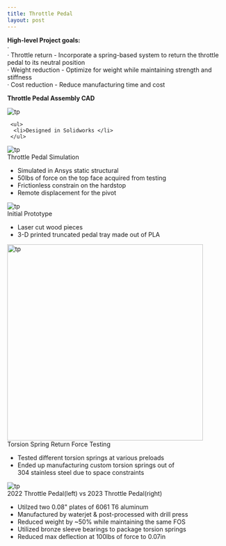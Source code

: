 ```yaml
---
title: Throttle Pedal
layout: post
---
```

**High-level Project goals:** <br/> 
· <br/> 
· Throttle return - Incorporate a spring-based system to return the throttle pedal to its neutral position <br/> 
· Weight reduction - Optimize for weight while maintaining strength and stiffness <br/> 
· Cost reduction - Reduce manufacturing time and cost <br/> 

**Throttle Pedal Assembly CAD** <br/> 
<div class="row center">
  <div class="column">
    <img src="https://www.donaldle.com/assets/images/ThrottlePedal1.jpeg" alt="tp" />
  </div>

  <div class="column">
  
     <ul>
      <li>Designed in Solidworks </li>
     </ul>
  </div>
</div>

<div class="row center">
  <div class="column">
    <img src="https://www.donaldle.com/assets/images/Throttlepedalsim.png" alt="tp" />
  </div>
  
  <div class="column">
    Throttle Pedal Simulation
     <ul>
      <li>Simulated in Ansys static structural </li>
      <li>50lbs of force on the top face acquired from testing</li>
      <li>Frictionless constrain on the hardstop</li>
      <li>Remote displacement for the pivot </li>
     </ul>
  </div>
</div>

<div class="row center">
  <div class="column">
    <img src="https://www.donaldle.com/assets/images/Throttlepedal3.png" alt="tp" />
  </div>
  
  <div class="column">
    Initial Prototype
     <ul>
      <li>Laser cut wood pieces</li>
      <li>3-D printed truncated pedal tray made out of PLA</li>
     </ul>
   </div>
</div>

<div class="row center">
  <div class="column">
    <img src="https://www.donaldle.com/assets/images/Torsionspringtesting.JPG" height="450" alt="tp" />
  </div>
  
  <div class="column">
    Torsion Spring Return Force Testing
    <ul>
      <li>Tested different torsion springs at various preloads</li>
      <li>Ended up manufacturing custom torsion springs out of <br> 304 stainless steel due to space constraints</li>
    </ul>
   </div>
</div>

<div class="row center">
  <div class="column">
    <img src="https://www.donaldle.com/assets/images/Throttlepedal2.jpeg" alt="tp" />
  </div>
  
  <div class="column">
    2022 Throttle Pedal(left) vs 2023 Throttle Pedal(right)
    <ul>
      <li>Utilzed two 0.08" plates of 6061 T6 aluminum</li>
      <li>Manufactured by waterjet & post-processed with drill press </li>
      <li>Reduced weight by ~50% while maintaining the same FOS</li>
      <li>Utilized bronze sleeve bearings to package torsion springs </li>
      <li>Reduced max deflection at 100lbs of force to 0.07in </li>
    </ul>
  </div>
</div>



